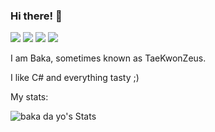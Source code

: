 ### Hi there! 👋

<img src="https://img.shields.io/badge/Discord-baka%20da%20yo%235522-%235865F2?logo=discord"/> ![](https://img.shields.io/github/followers/TaeKwonZeus?logo=github)
![](https://img.shields.io/github/stars/TaeKwonZeus?logo=github)
![](https://img.shields.io/reddit/user-karma/combined/TaeKwonZeuss?logo=reddit)

I am Baka, sometimes known as TaeKwonZeus.

I like C# and everything tasty ;)

My stats:

![baka da yo's Stats](https://github-readme-stats.vercel.app/api?username=TaeKwonZeus&show_icons=true&theme=calm)
